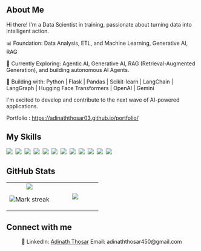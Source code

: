 ## About Me

Hi there! I'm a Data Scientist in training, passionate about turning data into intelligent action.

📊 Foundation: Data Analysis, ETL, and Machine Learning, Generative AI, RAG

🧠 Currently Exploring: Agentic AI, Generative AI, RAG (Retrieval-Augmented Generation), and building autonomous AI Agents.

🤖 Building with: Python | Flask | Pandas | Scikit-learn | LangChain | LangGraph | Hugging Face Transformers | OpenAI | Gemini

I'm excited to develop and contribute to the next wave of AI-powered applications.

Portfolio : https://adinaththosar03.github.io/portfolio/

## My Skills

<img src="https://img.shields.io/badge/CSS-1572B6?logo=css3&logoColor=fff"> 
<img src="https://img.shields.io/badge/HTML-%23E34F26.svg?logo=html5&logoColor=white"> 
<img src="https://img.shields.io/badge/Python-3776AB?logo=python&logoColor=fff"> 
<img src="https://img.shields.io/badge/Django-%23092E20.svg?logo=django&logoColor=white"> 
<img src="https://img.shields.io/badge/Docker-2496ED?logo=docker&logoColor=fff"> 
<img src="https://img.shields.io/badge/FastAPI-009485.svg?logo=fastapi&logoColor=white"> 
<img src="https://img.shields.io/badge/Flask-000?logo=flask&logoColor=fff"> 
<img src="https://img.shields.io/badge/Google%20Cloud-%234285F4.svg?logo=google-cloud&logoColor=white"> 
<img src="https://img.shields.io/badge/Postgres-%23316192.svg?logo=postgresql&logoColor=white"> 
<img src="https://img.shields.io/badge/Hugging%20Face-FFD21E?logo=huggingface&logoColor=000"> 
<img src="https://img.shields.io/badge/Google%20Gemini-886FBF?logo=googlegemini&logoColor=fff"> 
<img src="https://img.shields.io/badge/GitHub-%23121011.svg?logo=github&logoColor=white"> 

## GitHub Stats

<table><tbody><tr border="none"><td width="50%" align="center">
<img align="center" src="https://readme-stats-fork-mauve.vercel.app/api/?username=adinaththosar03&theme=dark&show_icons=true&count_private=true">

<img alt="Mark streak" src="https://github-readme-streak-stats-five-roan.vercel.app?user=adinaththosar03&theme=dark"></td><td width="50%" align="center">
<img align="center" src="https://readme-stats-fork-mauve.vercel.app/api/top-langs/?username=adinaththosar03&theme=dark&hide_border=false&no-bg=true&no-frame=true&langs_count=6"></td></tr></tbody></table>

## Connect with me

<p align="center">🔗 LinkedIn: <a href="https://www.linkedin.com/in/adinath-t-6350b11b9/" target="_blank">Adinath Thosar</a> Email: adinaththosar450@gmail.com</p>
